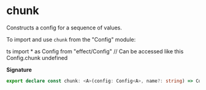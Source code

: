 # chunk

Constructs a config for a sequence of values.

To import and use `chunk` from the "Config" module:

ts
import \* as Config from "effect/Config"
// Can be accessed like this
Config.chunk
undefined

**Signature**

```ts
export declare const chunk: <A>(config: Config<A>, name?: string) => Config<Chunk.Chunk<A>>
```
